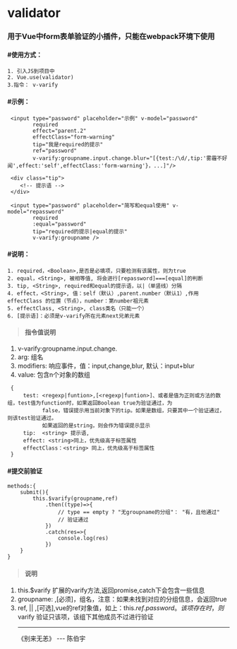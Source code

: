 # validator

### 用于Vue中form表单验证的小插件，只能在webpack环境下使用

#### #使用方式：
    1. 引入JS到项目中
    2. Vue.use(validator)
    3.指令： v-varify

#### #示例：
```
 <input type="password" placeholder="示例" v-model="password"
        required
        effect="parent.2"
        effectClass="form-warning"
        tip="我是required的提示"
        ref="password"
        v-varify:groupname.input.change.blur="[{test:/\d/,tip:'雾霾不好闻',effect:'self',effectClass:'form-warning'}，...]"/> 

 <div class="tip">
    <!-- 提示语 -->
 </div>

 <input type="password" placeholder="简写和equal使用" v-model="repassword"
        required
        :equal="password"
        tip="required的提示|equal的提示"
        v-varify:groupname />

```

#### #说明：

```
1. required，<Boolean>,是否是必填项，只要检测有该属性，则为true
2. equal，<String>, 被相等值, 将会进行[repassword]===[equal]的判断
3. tip, <String>, required和equal的提示语，以|（单竖线）分隔
4. effect，<String>, 值：self（默认）,parent.number（默认1）,作用 effectClass 的位置（节点），number：第number祖元素
5. effectClass, <String>, class类名（只能一个）
6. [提示语]：必须是v-varify所在元素next兄弟元素
```

> #### 指令值说明

1. v-varify:groupname.input.change.
2. arg: 组名
3. modifiers: 响应事件，值：input,change,blur, 默认：input+blur
4. value: 包含n个对象的数组
```
 {
     test: <regexp|funtion>,[<regexp|funtion>]、或者是值为正则或方法的数组，test值为function时，如果返回Boolean true为验证通过，为
           false，错误提示用当前对象下的tip。如果是数组，只要其中一个验证通过，则该test验证通过。            
           如果返回的是string，则会作为错误提示显示
     tip:  <string> 提示语,
     effect: <string>同上，优先级高于标签属性
     effectClass：<string> 同上，优先级高于标签属性
 }  
```

#### #提交前验证
```
methods:{
    submit(){
        this.$varify(groupname,ref)
            .then((type)=>{
                // type == empty ? "无groupname的分组"： "有，且他通过"
                // 验证通过
            })
            .catch(res=>{
                console.log(res)
            })
    }
}
```
> #### 说明

1. this.$varify 扩展的varify方法,返回promise,catch下会包含一些信息
2. groupname: <String>,[必须]，组名，注意：如果未找到对应的分组信息，会返回true
3. ref, <Object> || <Array>,[可选],vue的ref对象值，如上：this.$ref.password。该项存在时，则$varify 验证只该项，该组下其他成员不过进行验证



<hr>

《别来无恙》
       ---  陈伯宇
   
